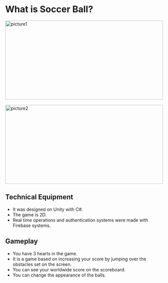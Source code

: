 # What is Soccer Ball?


<p>
<img src="https://i.ibb.co/Dr8yD5v/picture1.jpg" alt="picture1"  width="500" height="250"/>
&emsp;
<img src="https://i.ibb.co/Dg9XmZ2/unnamed-1.jpg" alt="picture2" width="500" height="250" />
</p>


## Technical Equipment

- It was designed on Unity with C#.
- The game is 2D.
- Real time operations and authentication systems were made with Firebase systems.



## Gameplay

- You have 3 hearts in the game.
- It is a game based on increasing your score by jumping over the obstacles set on the screen.
- You can see your worldwide score on the scoreboard.
- You can change the appearance of the balls.





